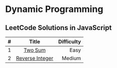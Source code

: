 # Dynamic Programming

## LeetCode Solutions in JavaScript

| #   |                     Title                      | Difficulty |
| --- | :--------------------------------------------: | ---------: |
| 1   |         [Two Sum](problems/two-sum.js)         |       Easy |
| 2   | [Reverse Integer](problems/reverse-integer.js) |     Medium |
